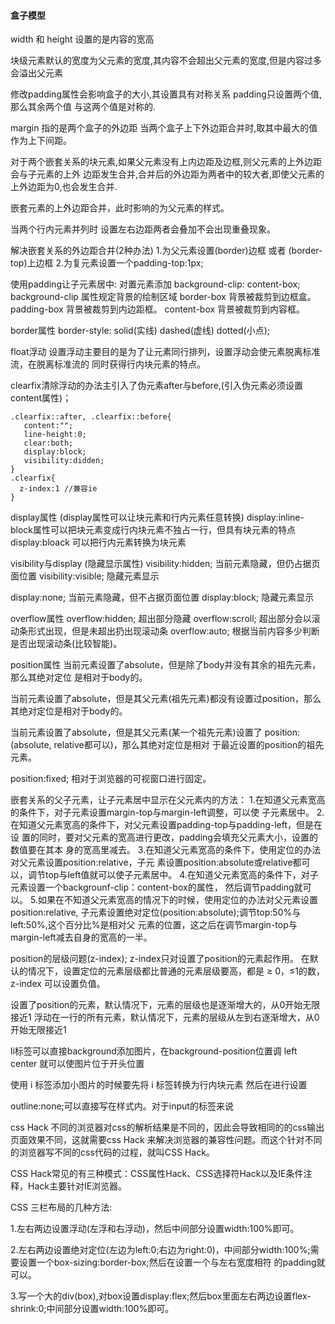 #### 盒子模型

width 和 height 设置的是内容的宽高

块级元素默认的宽度为父元素的宽度,其内容不会超出父元素的宽度,但是内容过多会溢出父元素

修改padding属性会影响盒子的大小,其设置具有对称关系 padding只设置两个值,那么其余两个值
与这两个值是对称的.

margin 指的是两个盒子的外边距 当两个盒子上下外边距合并时,取其中最大的值作为上下间距。

对于两个嵌套关系的块元素,如果父元素没有上内边距及边框,则父元素的上外边距会与子元素的上外
边距发生合并,合并后的外边距为两者中的较大者,即使父元素的上外边距为0,也会发生合并.

嵌套元素的上外边距合并，此时影响的为父元素的样式。

当两个行内元素并列时 设置左右边距两者会叠加不会出现重叠现象。

解决嵌套关系的外边距合并(2种办法)
1.为父元素设置(border)边框 或者 (border-top)上边框
2.为复元素设置一个padding-top:1px;

使用padding让子元素居中:
对置元素添加 background-clip: content-box;
background-clip 属性规定背景的绘制区域
border-box	背景被裁剪到边框盒。
padding-box	背景被裁剪到内边距框。
content-box	背景被裁剪到内容框。

border属性
border-style: solid(实线) dashed(虚线) dotted(小点);

float浮动
设置浮动主要目的是为了让元素同行排列，设置浮动会使元素脱离标准流，在脱离标准流的
同时获得行内块元素的特点。

clearfix清除浮动的办法主引入了伪元素after与before,(引入伪元素必须设置content属性)；
```
.clearfix::after, .clearfix::before{
   content:"";
   line-height:0;
   clear:both;
   display:block;
   visibility:didden;
}
.clearfix{
  z-index:1 //兼容ie
}
```

display属性 (display属性可以让块元素和行内元素任意转换)
display:inline-block属性可以把块元素变成行内块元素不独占一行，但具有块元素的特点
display:bloack 可以把行内元素转换为块元素

visibility与display (隐藏显示属性)
visibility:hidden; 当前元素隐藏，但仍占据页面位置
visibility:visible; 隐藏元素显示

display:none; 当前元素隐藏，但不占据页面位置
display:block; 隐藏元素显示

overflow属性
overflow:hidden; 超出部分隐藏
overflow:scroll; 超出部分会以滚动条形式出现，但是未超出扔出现滚动条
overflow:auto; 根据当前内容多少判断是否出现滚动条(比较智能)。

position属性
当前元素设置了absolute，但是除了body并没有其余的祖先元素，那么其绝对定位
是相对于body的。

当前元素设置了absolute，但是其父元素(祖先元素)都没有设置过position，那么
其绝对定位是相对于body的。

当前元素设置了absolute，但是其父元素(某一个祖先元素)设置了
position:(absolute, relative都可以)，那么其绝对定位是相对
于最近设置的position的祖先元素。

position:fixed; 相对于浏览器的可视窗口进行固定。

嵌套关系的父子元素，让子元素居中显示在父元素内的方法：
1.在知道父元素宽高的条件下，对子元素设置margin-top与margin-left调整，可以使
子元素居中。
2.在知道父元素宽高的条件下，对父元素设置padding-top与padding-left，但是在设
置的同时，要对父元素的宽高进行更改，padding会填充父元素大小，设置的数值要在其本
身的宽高里减去。
3.在知道父元素宽高的条件下，使用定位的办法对父元素设置position:relative，子元
素设置position:absolute或relative都可以，调节top与left值就可以使子元素居中。
4.在知道父元素宽高的条件下，对子元素设置一个backgrounf-clip：content-box的属性，
然后调节padding就可以。
5.如果在不知道父元素宽高的情况下的时候，使用定位的办法对父元素设置position:relative,
子元素设置绝对定位(position:absolute);调节top:50%与left:50%,这个百分比%是相对父
元素的位置，这之后在调节margin-top与margin-left减去自身的宽高的一半。

position的层级问题(z-index);
z-index只对设置了position的元素起作用。
在默认的情况下，设置定位的元素层级都比普通的元素层级要高，都是 ≥ 0，≤1的数，z-index
可以设置负值。

设置了position的元素，默认情况下，元素的层级也是逐渐增大的，从0开始无限接近1
浮动在一行的所有元素，默认情况下，元素的层级从左到右逐渐增大，从0开始无限接近1

li标签可以直接background添加图片，在background-position位置调 left center
就可以使图片位于开头位置

使用 i 标签添加小图片的时候要先将 i 标签转换为行内块元素 然后在进行设置

outline:none;可以直接写在样式内。对于input的标签来说

css Hack
不同的浏览器对css的解析结果是不同的，因此会导致相同的的css输出页面效果不同，这就需要css
Hack 来解决浏览器的兼容性问题。而这个针对不同的浏览器写不同的css代码的过程，就叫CSS Hack。

CSS Hack常见的有三种模式：CSS属性Hack、CSS选择符Hack以及IE条件注释，Hack主要针对IE浏览器。

CSS 三栏布局的几种方法:

1.左右两边设置浮动(左浮和右浮动)，然后中间部分设置width:100%即可。

2.左右两边设置绝对定位(左边为left:0;右边为right:0)，中间部分width:100%;需要设置一个box-sizing:border-box;然后在设置一个与左右宽度相符
的padding就可以。

3.写一个大的div(box),对box设置display:flex;然后box里面左右两边设置flex-shrink:0;中间部分设置width:100%即可。

